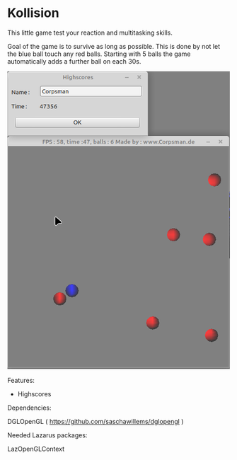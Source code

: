 # Kollision

This little game test your reaction and multitasking skills.

Goal of the game is to survive as long as possible. This is done by not let the blue ball touch any red balls. Starting with 5 balls the game automatically adds a further ball on each 30s.

![](preview.png)

Features:
- Highscores

Dependencies:

DGLOpenGL ( https://github.com/saschawillems/dglopengl )

Needed Lazarus packages:

LazOpenGLContext
